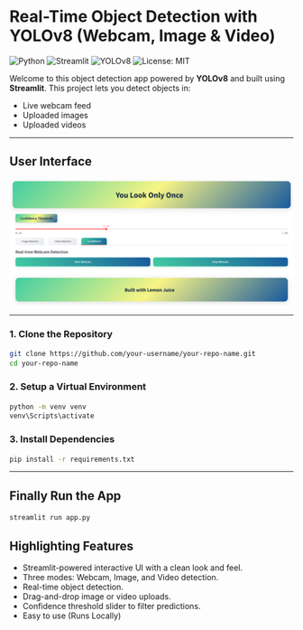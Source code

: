 # Real-Time Object Detection with YOLOv8 (Webcam, Image & Video)

![Python](https://img.shields.io/badge/Python-3.8%2B-blue?logo=python)
![Streamlit](https://img.shields.io/badge/Built%20with-Streamlit-ff4b4b?logo=streamlit&logoColor=white)
![YOLOv8](https://img.shields.io/badge/YOLO-v8-orange?logo=github)
![License: MIT](https://img.shields.io/badge/License-MIT-green.svg)

Welcome to this object detection app powered by **YOLOv8** and built using **Streamlit**.
This project lets you detect objects in:

* Live webcam feed
* Uploaded images
* Uploaded videos

---

## User Interface

![UI Screenshot](assets/user_interface.png)

---

### 1. Clone the Repository

```bash
git clone https://github.com/your-username/your-repo-name.git
cd your-repo-name
```

### 2. Setup a Virtual Environment

```bash
python -m venv venv
venv\Scripts\activate
```

### 3. Install Dependencies

```bash
pip install -r requirements.txt
```

---

## Finally Run the App

```bash
streamlit run app.py
```

## Highlighting Features

* Streamlit-powered interactive UI with a clean look and feel.
* Three modes: Webcam, Image, and Video detection.
* Real-time object detection.
* Drag-and-drop image or video uploads.
* Confidence threshold slider to filter predictions.
* Easy to use (Runs Locally)
